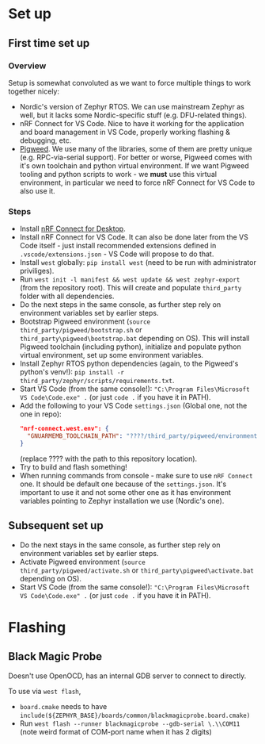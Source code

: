 # Set up

## First time set up

### Overview

Setup is somewhat convoluted as we want to force multiple things to work
together nicely:
* Nordic's version of Zephyr RTOS. We can use mainstream Zephyr as well,
  but it lacks some Nordic-specific stuff (e.g. DFU-related things).
* nRF Connect for VS Code. Nice to have it working for the application and board
  management in VS Code, properly working flashing & debugging, etc.
* [Pigweed](https://pigweed.dev/). We use many of the libraries, some of them are
  pretty unique (e.g. RPC-via-serial support). For better or worse, Pigweed comes
  with it's own toolchain and python virtual environment. If we want Pigweed tooling
  and python scripts to work - we **must** use this virtual environment, in
  particular we need to force nRF Connect for VS Code to also use it.

### Steps

* Install [nRF Connect for Desktop](https://www.nordicsemi.com/Products/Development-tools/nrf-connect-for-desktop).
* Install nRF Connect for VS Code. It can also be done later from the VS Code itself -
  just install recommended extensions defined in `.vscode/extensions.json` - VS Code will propose to do that.
* Install `west` globally: `pip install west` (need to be run with administrator priviliges).
* Run `west init -l manifest && west update && west zephyr-export` (from the repository root).
  This will create and populate `third_party` folder with all dependencies.
* Do the next steps in the same console, as further step rely on environment
  variables set by earlier steps.
* Bootstrap Pigweed environment (`source third_party/pigweed/bootstrap.sh` or
  `third_party\pigweed\bootstrap.bat` depending on OS). This will install Pigweed toolchain
  (including python), initialize and populate python virtual environment, set up
  some environment variables.
* Install Zephyr RTOS python dependencies (again, to the Pigweed's python's venv!):
  `pip install -r third_party/zephyr/scripts/requirements.txt`.
* Start VS Code (from the same console!): `"C:\Program Files\Microsoft VS Code\Code.exe" .` (or just `code .` if you have it in PATH).
* Add the following to your VS Code `settings.json`
  (Global one, not the one in repo):
  ```json
  "nrf-connect.west.env": {
    "GNUARMEMB_TOOLCHAIN_PATH": "????/third_party/pigweed/environment/cipd/packages/arm"
  }
  ```
  (replace ???? with the path to this repository location).
* Try to build and flash something!
* When running commands from console - make sure to use `nRF Connect` one. It should
  be default one because of the `settings.json`. It's important to use it and not
  some other one as it has environment variables pointing to Zephyr installation
  we use (Nordic's one).

## Subsequent set up

* Do the next stays in the same console, as further step rely on environment
  variables set by earlier steps.
* Activate Pigweed environment (`source third_party/pigweed/activate.sh` or
  `third_party\pigweed\activate.bat` depending on OS).
* Start VS Code (from the same console!): `"C:\Program Files\Microsoft VS Code\Code.exe" .` (or just `code .` if you have it in PATH).

# Flashing

## Black Magic Probe

Doesn't use OpenOCD, has an internal GDB server to connect to directly.

To use via `west flash`,

* `board.cmake` needs to have `include(${ZEPHYR_BASE}/boards/common/blackmagicprobe.board.cmake)`
* Run `west flash --runner blackmagicprobe --gdb-serial \.\\COM11` (note weird format of COM-port name when it has 2 digits)
